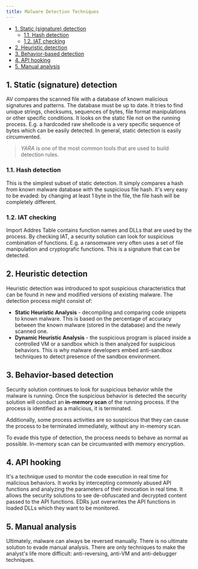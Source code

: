 ```yaml
---
title: Malware Detection Techniques
---
```


- [1. Static (signature) detection](#1-static-signature-detection)
  - [1.1. Hash detection](#11-hash-detection)
  - [1.2. IAT checking](#12-iat-checking)
- [2. Heuristic detection](#2-heuristic-detection)
- [3. Behavior-based detection](#3-behavior-based-detection)
- [4. API hooking](#4-api-hooking)
- [5. Manual analysis](#5-manual-analysis)

## 1. Static (signature) detection
AV compares the scanned file with a database of known malicious signatures and patterns. The database must be up to date. It tries to find unique strings, checksums, sequences of bytes, file format manipulations or other specific conditions. It looks on the static file not on the running process. E.g. a hardcoded raw shellcode is a very specific sequence of bytes which can be easily detected. In general, static detection is easily circumvented.

> _YARA_ is one of the most common tools that are used to build detection rules.

### 1.1. Hash detection
This is the simplest subset of static detection. It simply compares a hash from known malware database with the suspicious file hash. It's very easy to be evaded: by changing at least 1 byte in the file, the file hash will be completely different.

### 1.2. IAT checking
Import Addres Table contains function names and DLLs that are used by the process. By checking IAT, a security solution can look for suspicious combination of functions. E.g. a ransomware very often uses a set of file manipulation and cryptografic functions. This is a signature that can be detected.

## 2. Heuristic detection
Heuristic detection was introduced to spot suspicious characteristics that can be found in new and modified versions of existing malware. The detection process might consist of:

- **Static Heuristic Analysis** - decompiling and comparing code snippets to known malware. This is based on the percentage of accuracy between the known malware (stored in the database) and the newly scanned one.
- **Dynamic Heuristic Analysis** - the suspicious program is placed inside a controlled VM or a sandbox which is then analyzed for suspicious behaviors. This is why malware developers embed anti-sandbox techniques to detect presence of the sandbox environment.

## 3. Behavior-based detection
Security solution continues to look for suspicious behavior while the malware is running. Once the suspicious behavior is detected the security solution will conduct an **in-memory scan** of the running process. If the process is identified as a malicious, it is terminated.

Additionally, some process activities are so suspicious that they can cause the process to be terminated immediately, without any in-memory scan.

To evade this type of detection, the process needs to behave as normal as possible. In-memory scan can be circumvanted with memory encryption.

## 4. API hooking
It's a technique used to monitor the code execution in real time for malicious behaviors. It works by intercepting commonly abused API functions and analyzing the parameters of their invocation in real time. It allows the security solutions to see de-obfuscated and decrypted content passed to the API functions. EDRs just overwrites the API functions in loaded DLLs which they want to be monitored.

## 5. Manual analysis
Ultimately, malware can always be reversed manually. There is no ultimate solution to evade manual analysis. There are only techniques to make the analyst's life more difficult: anti-reversing, anti-VM and anti-debugger techniques.
